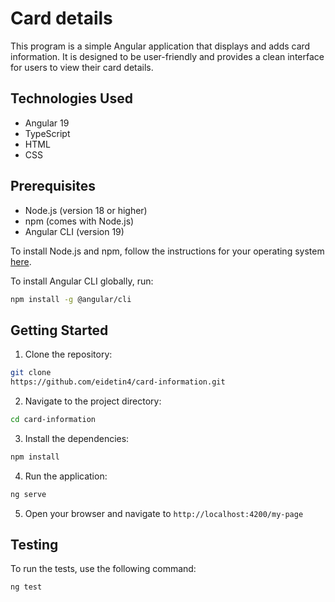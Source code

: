 # Card details

This program is a simple Angular application that displays and adds card information. It is designed to be user-friendly and provides a clean interface for users to view their card details.

## Technologies Used
- Angular 19
- TypeScript
- HTML
- CSS

## Prerequisites
- Node.js (version 18 or higher)
- npm (comes with Node.js)
- Angular CLI (version 19)

To install Node.js and npm, follow the instructions for your operating system [here](https://nodejs.org/en/download/).

To install Angular CLI globally, run:
```bash
npm install -g @angular/cli
```

## Getting Started
1. Clone the repository:
```bash
git clone 
https://github.com/eidetin4/card-information.git
```
2. Navigate to the project directory:
```bash
cd card-information
```
3. Install the dependencies:
```bash
npm install
```
4. Run the application:
```bash
ng serve
```
5. Open your browser and navigate to `http://localhost:4200/my-page`

## Testing
To run the tests, use the following command:
```bash
ng test
```
